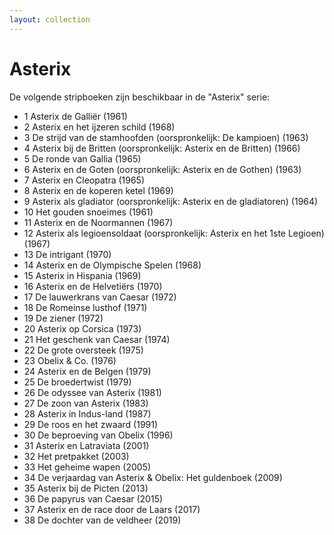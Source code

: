```yaml
---
layout: collection
---
```


# Asterix

De volgende stripboeken zijn beschikbaar in de "Asterix" serie:

- 1 Asterix de Galliër (1961)
- 2 Asterix en het ijzeren schild (1968)
- 3 De strijd van de stamhoofden (oorspronkelijk: De kampioen) (1963)
- 4 Asterix bij de Britten (oorspronkelijk: Asterix en de Britten) (1966)
- 5 De ronde van Gallia (1965)
- 6 Asterix en de Goten (oorspronkelijk: Asterix en de Gothen) (1963)
- 7 Asterix en Cleopatra (1965)
- 8 Asterix en de koperen ketel (1969)
- 9 Asterix als gladiator (oorspronkelijk: Asterix en de gladiatoren) (1964)
- 10 Het gouden snoeimes (1961)
- 11 Asterix en de Noormannen (1967)
- 12 Asterix als legioensoldaat (oorspronkelijk: Asterix en het 1ste Legioen) (1967)
- 13 De intrigant (1970)
- 14 Asterix en de Olympische Spelen (1968)
- 15 Asterix in Hispania (1969)
- 16 Asterix en de Helvetiërs (1970)
- 17 De lauwerkrans van Caesar (1972)
- 18 De Romeinse lusthof (1971)
- 19 De ziener (1972)
- 20 Asterix op Corsica (1973)
- 21 Het geschenk van Caesar (1974)
- 22 De grote oversteek (1975)
- 23 Obelix & Co. (1976)
- 24 Asterix en de Belgen (1979)
- 25 De broedertwist (1979)
- 26 De odyssee van Asterix (1981)
- 27 De zoon van Asterix (1983)
- 28 Asterix in Indus-land (1987)
- 29 De roos en het zwaard (1991)
- 30 De beproeving van Obelix (1996)
- 31 Asterix en Latraviata (2001)
- 32 Het pretpakket (2003)
- 33 Het geheime wapen (2005)
- 34 De verjaardag van Asterix & Obelix: Het guldenboek (2009)
- 35 Asterix bij de Picten (2013)
- 36 De papyrus van Caesar (2015)
- 37 Asterix en de race door de Laars (2017)
- 38 De dochter van de veldheer (2019)
